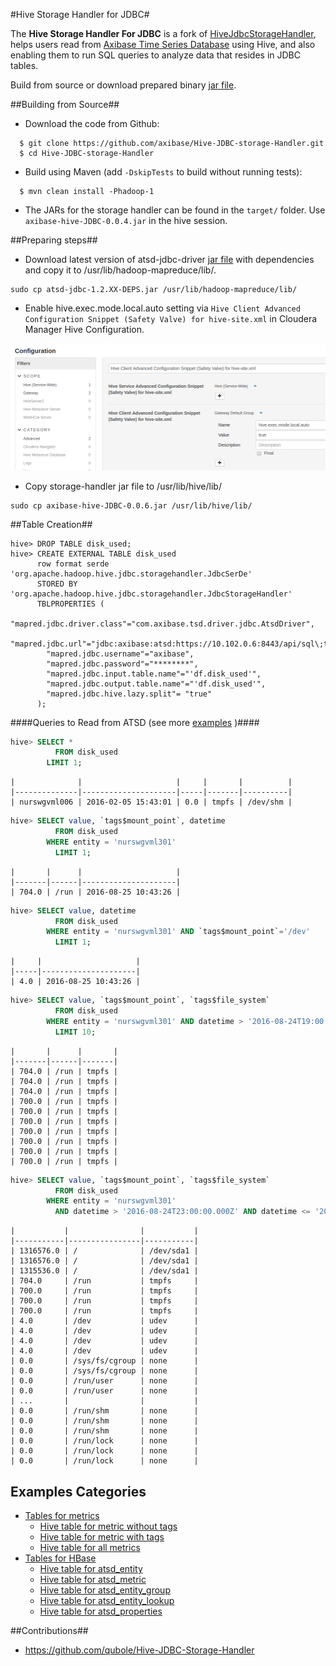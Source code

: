 #Hive Storage Handler for JDBC#

The **Hive Storage Handler For JDBC** is a fork of [HiveJdbcStorageHandler](https://github.com/qubole/Hive-JDBC-Storage-Handler), helps users read from [Axibase Time Series Database](http://axibase.com/products/axibase-time-series-database/) using Hive, and also enabling them to run SQL queries to analyze data that resides in JDBC tables.


Build from source or download prepared binary [jar file](https://github.com/axibase/Hive-JDBC-Storage-Handler/releases/download/0.0.6/axibase-hive-JDBC-0.0.6.jar).

##Building from Source##
* Download the code from Github:
```
  $ git clone https://github.com/axibase/Hive-JDBC-storage-Handler.git
  $ cd Hive-JDBC-storage-Handler
```

* Build using Maven (add ```-DskipTests``` to build without running tests):

```
  $ mvn clean install -Phadoop-1
```

* The JARs for the storage handler can be found in the ```target/``` folder. Use ```axibase-hive-JDBC-0.0.4.jar``` in the hive session.

##Preparing steps##

* Download latest version of atsd-jdbc-driver [jar file](https://github.com/axibase/atsd-jdbc/releases/download/RELEASE-1.2.11/atsd-jdbc-1.2.11-DEPS.jar) with dependencies and copy it to /usr/lib/hadoop-mapreduce/lib/.

```
sudo cp atsd-jdbc-1.2.XX-DEPS.jar /usr/lib/hadoop-mapreduce/lib/
```

* Enable hive.exec.mode.local.auto setting via `Hive Client Advanced Configuration Snippet (Safety Valve) for hive-site.xml` in Cloudera Manager Hive Configuration.

![](images/local-mode.png)


* Copy storage-handler jar file to /usr/lib/hive/lib/

```
sudo cp axibase-hive-JDBC-0.0.6.jar /usr/lib/hive/lib/
```

##Table Creation##

```
hive> DROP TABLE disk_used;
hive> CREATE EXTERNAL TABLE disk_used
      row format serde 'org.apache.hadoop.hive.jdbc.storagehandler.JdbcSerDe'
      STORED BY 'org.apache.hadoop.hive.jdbc.storagehandler.JdbcStorageHandler'
      TBLPROPERTIES (
        "mapred.jdbc.driver.class"="com.axibase.tsd.driver.jdbc.AtsdDriver",
        "mapred.jdbc.url"="jdbc:axibase:atsd:https://10.102.0.6:8443/api/sql\;trustServerCertificate=true\;strategy=file",
        "mapred.jdbc.username"="axibase",
        "mapred.jdbc.password"="********",
        "mapred.jdbc.input.table.name"="'df.disk_used'",
        "mapred.jdbc.output.table.name"="'df.disk_used'",
        "mapred.jdbc.hive.lazy.split"= "true"
      );
```


####Queries to Read from ATSD (see more [examples](/examples.md) )####
```sql
hive> SELECT * 
          FROM disk_used 
        LIMIT 1;
```

```ls
|              |                     |     |       |          | 
|--------------|---------------------|-----|-------|----------| 
| nurswgvml006 | 2016-02-05 15:43:01 | 0.0 | tmpfs | /dev/shm | 
```

```sql
hive> SELECT value, `tags$mount_point`, datetime  
          FROM disk_used 
        WHERE entity = 'nurswgvml301' 
          LIMIT 1;
```

```ls
|       |      |                     | 
|-------|------|---------------------| 
| 704.0 | /run | 2016-08-25 10:43:26 | 
```

```sql
hive> SELECT value, datetime 
          FROM disk_used 
        WHERE entity = 'nurswgvml301' AND `tags$mount_point`='/dev' 
          LIMIT 1;
```

```ls
|     |                     | 
|-----|---------------------| 
| 4.0 | 2016-08-25 10:43:26 | 
```

```sql
hive> SELECT value, `tags$mount_point`, `tags$file_system` 
          FROM disk_used 
        WHERE entity = 'nurswgvml301' AND datetime > '2016-08-24T19:00:00.000Z' 
          LIMIT 10;
```

```ls
|       |      |       | 
|-------|------|-------| 
| 704.0 | /run | tmpfs | 
| 704.0 | /run | tmpfs | 
| 704.0 | /run | tmpfs | 
| 700.0 | /run | tmpfs | 
| 700.0 | /run | tmpfs | 
| 700.0 | /run | tmpfs | 
| 700.0 | /run | tmpfs | 
| 700.0 | /run | tmpfs | 
| 700.0 | /run | tmpfs | 
| 700.0 | /run | tmpfs | 
```

```sql
hive> SELECT value, `tags$mount_point`, `tags$file_system` 
          FROM disk_used 
        WHERE entity = 'nurswgvml301' 
          AND datetime > '2016-08-24T23:00:00.000Z' AND datetime <= '2016-08-25T10:45:00.000Z' order by value desc;
```

```ls
|           |                |           | 
|-----------|----------------|-----------| 
| 1316576.0 | /              | /dev/sda1 | 
| 1316576.0 | /              | /dev/sda1 | 
| 1315536.0 | /              | /dev/sda1 | 
| 704.0     | /run           | tmpfs     | 
| 700.0     | /run           | tmpfs     | 
| 700.0     | /run           | tmpfs     | 
| 700.0     | /run           | tmpfs     | 
| 4.0       | /dev           | udev      | 
| 4.0       | /dev           | udev      | 
| 4.0       | /dev           | udev      | 
| 4.0       | /dev           | udev      | 
| 0.0       | /sys/fs/cgroup | none      | 
| 0.0       | /sys/fs/cgroup | none      | 
| 0.0       | /run/user      | none      | 
| 0.0       | /run/user      | none      | 
| ...       |                |           | 
| 0.0       | /run/shm       | none      | 
| 0.0       | /run/shm       | none      | 
| 0.0       | /run/shm       | none      | 
| 0.0       | /run/lock      | none      | 
| 0.0       | /run/lock      | none      | 
| 0.0       | /run/lock      | none      | 
```

## Examples Categories

* [Tables for metrics](examples.md#jdbcstoragehandler)
    * [Hive table for metric without tags](examples.md#hive-table-for-metric-without-tags)
    * [Hive table for metric with tags](examples.md#hive-table-for-metric-with-tags)
    * [Hive table for all metrics](examples.md#hive-table-for-atsd_series)
* [Tables for HBase](examples.md#hbasestoragehandler)
    * [Hive table for atsd_entity](examples.md#hive-table-for-atsd_entity)
    * [Hive table for atsd_metric](examples.md#hive-table-for-atsd_metric)
    * [Hive table for atsd_entity_group](examples.md#hive-table-for-atsd_entity_group)
    * [Hive table for atsd_entity_lookup](examples.md#hive-table-for-atsd_entity_lookup)
    * [Hive table for atsd_properties](examples.md#hive-table-for-atsd_properties)


##Contributions##
* https://github.com/qubole/Hive-JDBC-Storage-Handler
